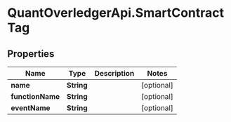 # QuantOverledgerApi.SmartContractTag

## Properties

Name | Type | Description | Notes
------------ | ------------- | ------------- | -------------
**name** | **String** |  | [optional] 
**functionName** | **String** |  | [optional] 
**eventName** | **String** |  | [optional] 


